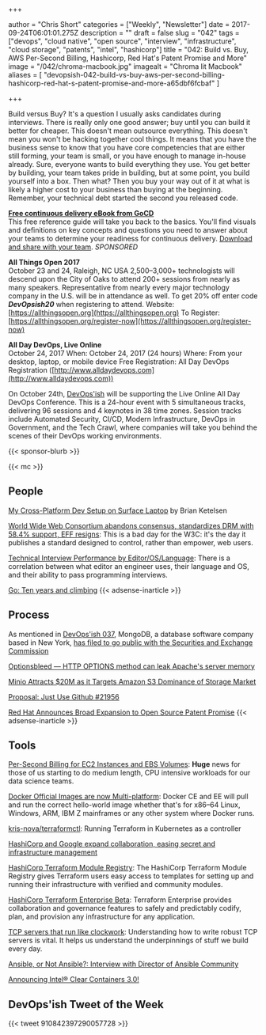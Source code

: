 +++

author = "Chris Short"
categories = ["Weekly", "Newsletter"]
date = 2017-09-24T06:01:01.275Z
description = ""
draft = false
slug = "042"
tags = ["devops", "cloud native", "open source", "interview", "infrastructure", "cloud storage", "patents", "intel", "hashicorp"]
title = "042: Build vs. Buy, AWS Per-Second Billing, Hashicorp, Red Hat's Patent Promise and More"
image = "/042/chroma-macbook.jpg"
imagealt = "Chroma lit Macbook"
aliases = [
    "devopsish-042-build-vs-buy-aws-per-second-billing-hashicorp-red-hat-s-patent-promise-and-more-a65dbf6fcbaf"
]

+++

Build versus Buy? It's a question I usually asks candidates during interviews. There is really only one good answer; buy until you can build it better for cheaper. This doesn't mean outsource everything. This doesn't mean you won't be hacking together cool things. It means that you have the business sense to know that you have core competencies that are either still forming, your team is small, or you have enough to manage in-house already. Sure, everyone wants to build everything they use. You get better by building, your team takes pride in building, but at some point, you build yourself into a box. Then what? Then you buy your way out of it at what is likely a higher cost to your business than buying at the beginning. Remember, your technical debt started the second you released code.

[**Free continuous delivery eBook from GoCD**](https://www.gocd.org/cd101/?utm_campaign=cd_101_ebook&utm_medium=newsletter_ad&utm_source=devopsish_newsletter&utm_content=cd_101_ebook&utm_term=)  
This free reference guide will take you back to the basics. You'll find visuals and definitions on key concepts and questions you need to answer about your teams to determine your readiness for continuous delivery. [Download and share with your team](https://www.gocd.org/cd101/?utm_campaign=cd_101_ebook&utm_medium=newsletter_ad&utm_source=devopsish_newsletter&utm_content=cd_101_ebook&utm_term=). *SPONSORED*

**All Things Open 2017**  
October 23 and 24, Raleigh, NC USA
2,500–3,000+ technologists will descend upon the City of Oaks to attend 200+ sessions from nearly as many speakers. Representative from nearly every major technology company in the U.S. will be in attendance as well.
To get 20% off enter code ***DevOpsish20*** when registering to attend.
Website: [https://allthingsopen.org](https://allthingsopen.org)
To Register: [https://allthingsopen.org/register-now](https://allthingsopen.org/register-now)

**All Day DevOps, Live Online**  
October 24, 2017
When: October 24, 2017 (24 hours)
Where: From your desktop, laptop, or mobile device
Free Registration: All Day DevOps Registration ([http://www.alldaydevops.com](http://www.alldaydevops.com))

On October 24th, [DevOps'ish](https://devopsish.com/) will be supporting the Live Online All Day DevOps Conference. This is a 24-hour event with 5 simultaneous tracks, delivering 96 sessions and 4 keynotes in 38 time zones. Session tracks include Automated Security, CI/CD, Modern Infrastructure, DevOps in Government, and the Tech Crawl, where companies will take you behind the scenes of their DevOps working environments.

{{< sponsor-blurb >}}

{{< mc >}}

## People

[My Cross-Platform Dev Setup on Surface Laptop](https://brianketelsen.com/my-cross-platform-dev-setup-on-surface-laptop/) by Brian Ketelsen

[World Wide Web Consortium abandons consensus, standardizes DRM with 58.4% support, EFF resigns](https://boingboing.net/2017/09/18/antifeatures-for-all.html): This is a bad day for the W3C: it's the day it publishes a standard designed to control, rather than empower, web users.

[Technical Interview Performance by Editor/OS/Language](https://triplebyte.com/blog/technical-interview-performance-by-editor-os-language): There is a correlation between what editor an engineer uses, their language and OS, and their ability to pass programming interviews.

[Go: Ten years and climbing](https://commandcenter.blogspot.com/2017/09/go-ten-years-and-climbing.html)
{{< adsense-inarticle >}}

## Process

As mentioned in [DevOps'ish 037](/037/), MongoDB, a database software company based in New York, [has filed to go public with the Securities and Exchange Commission](https://techcrunch.com/2017/09/21/database-provider-mongodb-has-filed-to-go-public/)

[Optionsbleed — HTTP OPTIONS method can leak Apache's server memory](https://blog.fuzzing-project.org/60-Optionsbleed-HTTP-OPTIONS-method-can-leak-Apaches-server-memory.html)

[Minio Attracts $20M as it Targets Amazon S3 Dominance of Storage Market](https://www.sdxcentral.com/articles/news/minio-attracts-funding-as-it-targets-amazon-s3-dominance-of-storage-market/2017/09/)

[Proposal: Just Use Github #21956](https://github.com/golang/go/issues/21956)

[Red Hat Announces Broad Expansion to Open Source Patent Promise](https://www.redhat.com/en/about/patent-promise)
{{< adsense-inarticle >}}

## Tools

[Per-Second Billing for EC2 Instances and EBS Volumes](https://aws.amazon.com/blogs/aws/new-per-second-billing-for-ec2-instances-and-ebs-volumes/): **Huge** news for those of us starting to do medium length, CPU intensive workloads for our data science teams.

[Docker Official Images are now Multi-platform](https://blog.docker.com/2017/09/docker-official-images-now-multi-platform/): Docker CE and EE will pull and run the correct hello-world image whether that's for x86–64 Linux, Windows, ARM, IBM Z mainframes or any other system where Docker runs.

[kris-nova/terraformctl](https://github.com/kris-nova/terraformctl): Running Terraform in Kubernetes as a controller

[HashiCorp and Google expand collaboration, easing secret and infrastructure management](https://cloudplatform.googleblog.com/2017/09/HashiCorp-and-Google-expand-collaboration-easing-secret-and-infrastructure-management.html)

[HashiCorp Terraform Module Registry](https://www.hashicorp.com/blog/hashicorp-terraform-module-registry/): The HashiCorp Terraform Module Registry gives Terraform users easy access to templates for setting up and running their infrastructure with verified and community modules.

[HashiCorp Terraform Enterprise Beta](https://www.hashicorp.com/blog/hashicorp-terraform-enterprise-beta/): Terraform Enterprise provides collaboration and governance features to safely and predictably codify, plan, and provision any infrastructure for any application.

[TCP servers that run like clockwork](https://sahilm.com/tcp-servers-that-run-like-clockwork/): Understanding how to write robust TCP servers is vital. It helps us understand the underpinnings of stuff we build every day.

[Ansible, or Not Ansible?: Interview with Director of Ansible Community](https://www.linuxcareer.com/ansible-or-not-ansible-interview-with-director-of-ansible-community)

[Announcing Intel® Clear Containers 3.0!](https://clearlinux.org/blogs/announcing-intel-clear-containers-30)

## DevOps'ish Tweet of the Week

{{< tweet 910842397290057728 >}}